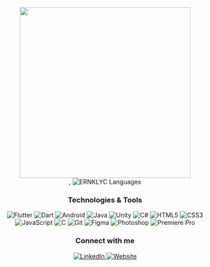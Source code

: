 <div align="center"> 
  <img src="https://media3.giphy.com/media/v1.Y2lkPTc5MGI3NjExdnpnbXA0MWhibnM5bGhlN3oxYWZkZ2JqZnFlMjl6Ymoxa3g3YTY5cCZlcD12MV9pbnRlcm5hbF9naWZfYnlfaWQmY3Q9Zw/MC6eSuC3yypCU/giphy.gif" height="390">
</div>

<div align="center"> ,
  <img src="https://github-readme-stats.vercel.app/api/top-langs?username=ERNKLYC&show_icons=true&locale=en&layout=compact&theme=github_dark&hide_border=true" alt="ERNKLYC Languages">
</div>

<div align="center"> 
  <h3>Technologies & Tools</h3> <img src="https://img.shields.io/badge/-Flutter-333333?style=flat&logo=flutter" alt="Flutter" /> 
  <img src="https://img.shields.io/badge/-Dart-333333?style=flat&logo=dart" alt="Dart" /> 
  <img src="https://img.shields.io/badge/-Android-333333?style=flat&logo=android" alt="Android" /> 
  <img src="https://img.shields.io/badge/-Java-333333?style=flat&logo=java&logoColor=white" alt="Java" /> 
  <img src="https://img.shields.io/badge/-Unity-333333?style=flat&logo=unity" alt="Unity" /> 
  <img src="https://img.shields.io/badge/-C%23-333333?style=flat&logo=c-sharp&logoColor=white" alt="C#" /> 
  <img src="https://img.shields.io/badge/-HTML5-333333?style=flat&logo=html5" alt="HTML5" /> 
  <img src="https://img.shields.io/badge/-CSS3-333333?style=flat&logo=css3" alt="CSS3" /> 
  <img src="https://img.shields.io/badge/-JavaScript-333333?style=flat&logo=javascript" alt="JavaScript" /> 
  <img src="https://img.shields.io/badge/-C-333333?style=flat&logo=c" alt="C" /> 
  <img src="https://img.shields.io/badge/-Git-333333?style=flat&logo=git" alt="Git" /> 
  <img src="https://img.shields.io/badge/-Figma-333333?style=flat&logo=figma" alt="Figma" /> 
  <img src="https://img.shields.io/badge/-Photoshop-333333?style=flat&logo=adobe-photoshop" alt="Photoshop" /> 
  <img src="https://img.shields.io/badge/-Premiere Pro-333333?style=flat&logo=adobe-premiere-pro" alt="Premiere Pro" /> 
</div>

<div align="center"> 
  <h3>Connect with me</h3> 
  
  <a href="https://www.linkedin.com/in/erenklyc/" target="_blank"> 
    <img src="https://img.shields.io/badge/LinkedIn-0077B5?style=flat&logo=linkedin&logoColor=white" alt="LinkedIn" /> 
  </a> 
  
  <a href="https://ernklyc.github.io/" target="_blank"> 
    <img src="https://img.shields.io/badge/Website-333333?style=flat&logo=google-chrome&logoColor=white" alt="Website" />
  </a> 
</div>
